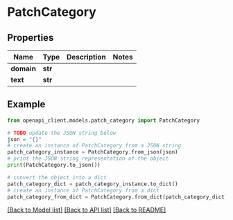 # PatchCategory


## Properties

Name | Type | Description | Notes
------------ | ------------- | ------------- | -------------
**domain** | **str** |  | 
**text** | **str** |  | 

## Example

```python
from openapi_client.models.patch_category import PatchCategory

# TODO update the JSON string below
json = "{}"
# create an instance of PatchCategory from a JSON string
patch_category_instance = PatchCategory.from_json(json)
# print the JSON string representation of the object
print(PatchCategory.to_json())

# convert the object into a dict
patch_category_dict = patch_category_instance.to_dict()
# create an instance of PatchCategory from a dict
patch_category_from_dict = PatchCategory.from_dict(patch_category_dict)
```
[[Back to Model list]](../README.md#documentation-for-models) [[Back to API list]](../README.md#documentation-for-api-endpoints) [[Back to README]](../README.md)


